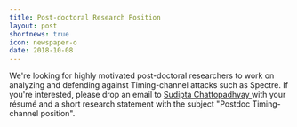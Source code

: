 ```yaml
---
title: Post-doctoral Research Position
layout: post
shortnews: true
icon: newspaper-o
date: 2018-10-08
---
```


<p style="text-align:justify">

We're looking for highly motivated post-doctoral researchers to work on analyzing and defending against Timing-channel attacks such as Spectre. If you're interested, please drop an email to <a href="mailto:sudipta_chattopadhyay@sutd.edu.sg"> Sudipta Chattopadhyay </a> with your résumé and a short research statement with the subject "Postdoc Timing-channel position".

</p>
